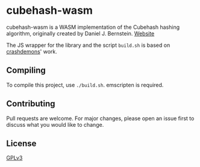 # cubehash-wasm
cubehash-wasm is a WASM implementation of the Cubehash hashing algorithm, originally created by Daniel J. Bernstein. [Website](https://cubehash.cr.yp.to/index.html)

The JS wrapper for the library and the script `build.sh` is based on [crashdemons](https://github.com/crashdemons/)' work.

## Compiling

To compile this project, use `./build.sh`.
emscripten is required.

## Contributing
Pull requests are welcome. For major changes, please open an issue first to discuss what you would like to change.

## License
[GPLv3](https://www.gnu.org/licenses/gpl-3.0.html)

